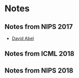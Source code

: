 # Notes

## Notes from NIPS 2017
- [David Abel](nips_2017_abel.pdf)


## Notes from ICML 2018

## Notes from NIPS 2018
